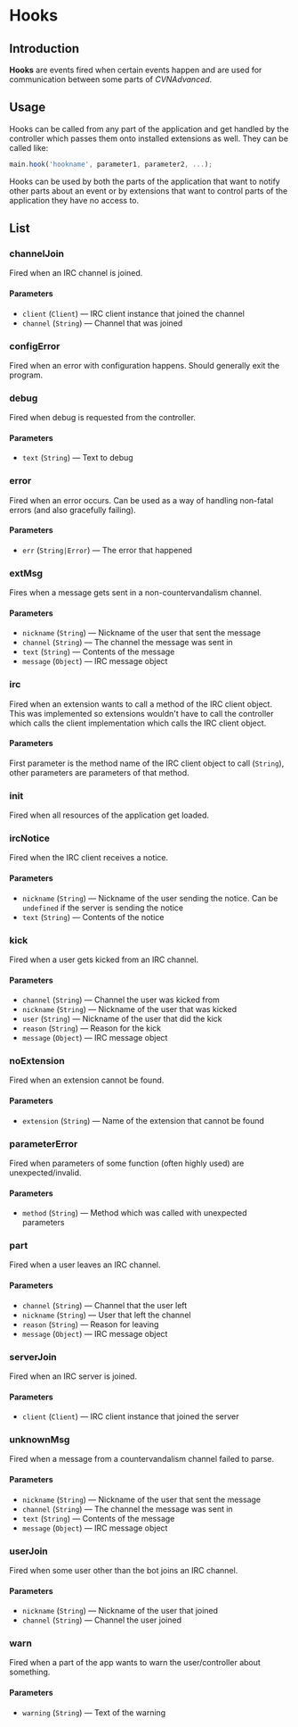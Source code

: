 # Hooks
## Introduction
**Hooks** are events fired when certain events happen and are used for communication between some parts of *CVNAdvanced*.

## Usage
Hooks can be called from any part of the application and get handled by the controller which passes them onto installed extensions as well. They can be called like:
```javascript
main.hook('hookname', parameter1, parameter2, ...);
```
Hooks can be used by both the parts of the application that want to notify other parts about an event or by extensions that want to control parts of the application they have no access to.

## List
### channelJoin
Fired when an IRC channel is joined.
#### Parameters
- `client` (`Client`) — IRC client instance that joined the channel
- `channel` (`String`) — Channel that was joined

### configError
Fired when an error with configuration happens.
Should generally exit the program.

### debug
Fired when debug is requested from the controller.
#### Parameters
- `text` (`String`) — Text to debug

### error
Fired when an error occurs. Can be used as a way of handling non-fatal errors (and also gracefully failing).
#### Parameters
- `err` (`String|Error`) — The error that happened

### extMsg
Fires when a message gets sent in a non-countervandalism channel.
#### Parameters
- `nickname` (`String`) — Nickname of the user that sent the message
- `channel` (`String`) — The channel the message was sent in
- `text` (`String`) — Contents of the message
- `message` (`Object`) — IRC message object

### irc
Fired when an extension wants to call a method of the IRC client object. This was implemented so extensions wouldn't have to call the controller which calls the client implementation which calls the IRC client object.
#### Parameters
First parameter is the method name of the IRC client object to call (`String`), other parameters are parameters of that method.

### init
Fired when all resources of the application get loaded.

### ircNotice
Fired when the IRC client receives a notice.
#### Parameters
- `nickname` (`String`) — Nickname of the user sending the notice. Can be `undefined` if the server is sending the notice
- `text` (`String`) — Contents of the notice

### kick
Fired when a user gets kicked from an IRC channel.
#### Parameters
- `channel` (`String`) — Channel the user was kicked from
- `nickname` (`String`) — Nickname of the user that was kicked
- `user` (`String`) — Nickname of the user that did the kick
- `reason` (`String`) — Reason for the kick
- `message` (`Object`) — IRC message object

### noExtension
Fired when an extension cannot be found.
#### Parameters
- `extension` (`String`) — Name of the extension that cannot be found

### parameterError
Fired when parameters of some function (often highly used) are unexpected/invalid.
#### Parameters
- `method` (`String`) — Method which was called with unexpected parameters

### part
Fired when a user leaves an IRC channel.
#### Parameters
- `channel` (`String`) — Channel that the user left
- `nickname` (`String`) — User that left the channel
- `reason` (`String`) — Reason for leaving
- `message` (`Object`) — IRC message object

### serverJoin
Fired when an IRC server is joined.
#### Parameters
- `client` (`Client`) — IRC client instance that joined the server

### unknownMsg
Fired when a message from a countervandalism channel failed to parse.
#### Parameters
- `nickname` (`String`) — Nickname of the user that sent the message
- `channel` (`String`) — The channel the message was sent in
- `text` (`String`) — Contents of the message
- `message` (`Object`) — IRC message object

### userJoin
Fired when some user other than the bot joins an IRC channel.
#### Parameters
- `nickname` (`String`) — Nickname of the user that joined
- `channel` (`String`) — Channel the user joined

### warn
Fired when a part of the app wants to warn the user/controller about something.
#### Parameters
- `warning` (`String`) — Text of the warning